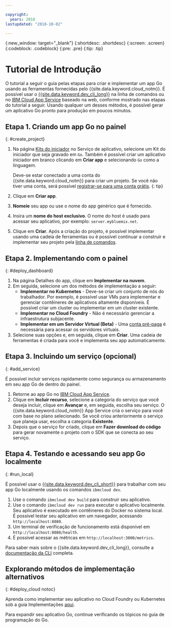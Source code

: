 ```yaml
---

copyright:
  years: 2018
lastupdated: "2018-10-02"

---
```


{:new_window: target="_blank"}
{:shortdesc: .shortdesc}
{:screen: .screen}
{:codeblock: .codeblock}
{:pre: .pre}
{:tip: .tip}

# Tutorial de Introdução

O tutorial a seguir o guia pelas etapas para criar e implementar um app Go usando as ferramentas fornecidas pelo {{site.data.keyword.cloud_notm}}. É possível usar o [{{site.data.keyword.dev_cli_long}}](https://console.bluemix.net/docs/cloudnative/dev_cli.html#add-cli) na linha de comandos ou no [IBM Cloud App Service](https://console.bluemix.net/developer/appservice/dashboard) baseado na web, conforme mostrado nas etapas do tutorial a seguir. Usando qualquer um desses métodos, é possível gerar um aplicativo Go pronto para produção em poucos minutos.

## Etapa 1. Criando um app Go no painel
{: #create_project}

1. Na página [Kits do iniciador](https://console.bluemix.net/developer/appservice/starter-kits) no Serviço de aplicativo, selecione um Kit do iniciador que seja gravado em `Go`. Também é possível criar um aplicativo iniciador em branco clicando em **Criar app** e selecionando `Go` como a linguagem.

    Deve-se estar conectado a uma conta do {{site.data.keyword.cloud_notm}} para criar um projeto. Se você não tiver uma conta, será possível [registrar-se para uma conta grátis](https://console.bluemix.net/registration).
    {: tip}

3. Clique em **Criar app**.
4. **Nomeie** seu app ou use o nome do app genérico que é fornecido.
5. Insira um **nome do host exclusivo**. O nome do host é usado para acessar seu aplicativo, por exemplo: `server.mybluemix.net`.
6. Clique em **Criar**. Após a criação do projeto, é possível implementar usando uma cadeia de ferramentas ou é possível continuar a construir e implementar seu projeto pela [linha de comandos](/docs/cli/idt/index.html).

## Etapa 2. Implementando com o painel
{: #deploy_dashboard}

1. Na página Detalhes do app, clique em **Implementar na nuvem**.
2. Em seguida, selecione um dos métodos de implementação a seguir:
    * **Implementar no Kubernetes** - Deve-se criar um conjunto de nós do trabalhador. Por exemplo, é possível usar VMs para implementar e gerenciar contêineres de aplicativos altamente disponíveis. É possível criar um cluster ou implementar em um cluster existente.
    * **Implementar no Cloud Foundry** - Não é necessário gerenciar a infraestrutura subjacente.
    * **Implementar em um Servidor Virtual (Beta)** - Uma [conta pré-paga](https://console.bluemix.net/dashboard/ibm-iaas-g1) é necessária para acessar os servidores virtuais.
3. Selecione suas opções e, em seguida, clique em **Criar**. Uma cadeia de ferramentas é criada para você e implementa seu app automaticamente.

## Etapa 3. Incluindo um serviço (opcional)
{: #add_service}

É possível incluir serviços rapidamente como segurança ou armazenamento em seu app Go de dentro do painel.

1. Retorne ao app Go no [IBM Cloud App Service](https://console.bluemix.net/developer/appservice/dashboard).
2. Clique em **Incluir recurso**, selecione a categoria do serviço que você deseja incluir, clique em **Avançar** e, em seguida, escolha seu serviço. O {{site.data.keyword.cloud_notm}} App Service cria o serviço para você com base no plano selecionado. Se você criou anteriormente o serviço que planeja usar, escolha a categoria **Existente**.
3. Depois que o serviço for criado, clique em **Fazer download do código** para gerar novamente o projeto com o SDK que se conecta ao seu serviço.

## Etapa 4. Testando e acessando seu app Go localmente
{: #run_local}

É possível usar o [{{site.data.keyword.dev_cli_short}}](https://console.bluemix.net/docs/cloudnative/dev_cli.html#add-cli) para trabalhar com seu app Go localmente usando os comandos `ibmcloud dev`.

1. Use o comando `ibmcloud dev build` para construir seu aplicativo.
2. Use o comando `ibmcloud dev run` para executar o aplicativo localmente. Seu aplicativo é executado em contêineres do Docker no sistema local. É possível testar seu aplicativo em um navegador, acessando `http://localhost:8080`.
3. Um terminal de verificação de funcionamento está disponível em `http://localhost:8080/health`.
4. É possível acessar as métricas em `http://localhost:3000/metrics`.

Para saber mais sobre o {{site.data.keyword.dev_cli_long}}, consulte a [documentação da CLI](/docs/cli/idt/index.html) completa.

## Explorando métodos de implementação alternativos
{: #deploy_cloud notoc}

Aprenda como implementar seu aplicativo no Cloud Foundry ou Kubernetes sob a guia Implementações [aqui](/docs/go/deploying_apps.html). 

Para expandir seu aplicativo Go, continue verificando os tópicos no guia de programação do Go.
